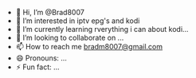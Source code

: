 - 👋 Hi, I’m @Brad8007
- 👀 I’m interested in iptv epg's and kodi
- 🌱 I’m currently learning rverything i can about kodi...
- 💞️ I’m looking to collaborate on ...
- 📫 How to reach me bradm8007@gmail.com
- 😄 Pronouns: ...
- ⚡ Fun fact: ...

<!---
Brad8007/Brad8007 is a ✨ special ✨ repository because its `README.md` (this file) appears on your GitHub profile.
You can click the Preview link to take a look at your changes.
--->
